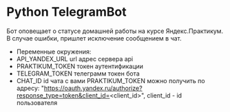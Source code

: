 # Python TelegramBot

Бот оповещает о статусе домашней работы на курсе Яндекс.Практикум. 
В случае ошибки, пришлет исключение сообщением в чат.

 - Переменные окружения:
 - API_YANDEX_URL url адрес сервера api
 - PRAKTIKUM_TOKEN токен аутентификации
 - TELEGRAM_TOKEN телеграмм токен бота
 - CHAT_ID id чата с вами
PRAKTIKUM_TOKEN можно получить по адресу: "https://oauth.yandex.ru/authorize?response_type=token&client_id=<client_id>", client_id - id пользователя
